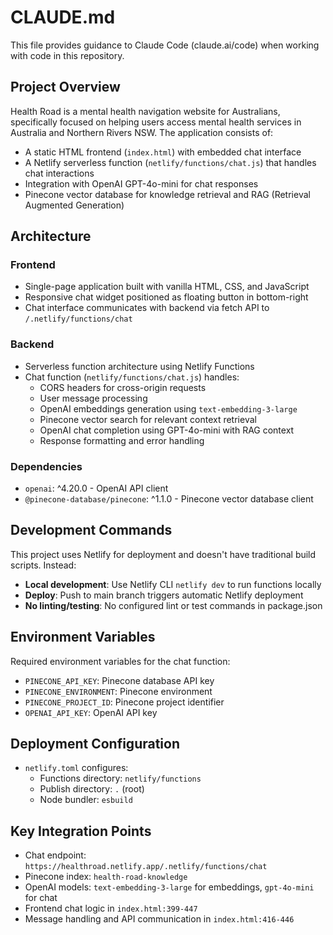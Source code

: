 # CLAUDE.md

This file provides guidance to Claude Code (claude.ai/code) when working with code in this repository.

## Project Overview

Health Road is a mental health navigation website for Australians, specifically focused on helping users access mental health services in Australia and Northern Rivers NSW. The application consists of:

- A static HTML frontend (`index.html`) with embedded chat interface
- A Netlify serverless function (`netlify/functions/chat.js`) that handles chat interactions
- Integration with OpenAI GPT-4o-mini for chat responses
- Pinecone vector database for knowledge retrieval and RAG (Retrieval Augmented Generation)

## Architecture

### Frontend
- Single-page application built with vanilla HTML, CSS, and JavaScript
- Responsive chat widget positioned as floating button in bottom-right
- Chat interface communicates with backend via fetch API to `/.netlify/functions/chat`

### Backend
- Serverless function architecture using Netlify Functions
- Chat function (`netlify/functions/chat.js`) handles:
  - CORS headers for cross-origin requests
  - User message processing
  - OpenAI embeddings generation using `text-embedding-3-large`
  - Pinecone vector search for relevant context retrieval
  - OpenAI chat completion using GPT-4o-mini with RAG context
  - Response formatting and error handling

### Dependencies
- `openai`: ^4.20.0 - OpenAI API client
- `@pinecone-database/pinecone`: ^1.1.0 - Pinecone vector database client

## Development Commands

This project uses Netlify for deployment and doesn't have traditional build scripts. Instead:

- **Local development**: Use Netlify CLI `netlify dev` to run functions locally
- **Deploy**: Push to main branch triggers automatic Netlify deployment
- **No linting/testing**: No configured lint or test commands in package.json

## Environment Variables

Required environment variables for the chat function:
- `PINECONE_API_KEY`: Pinecone database API key
- `PINECONE_ENVIRONMENT`: Pinecone environment
- `PINECONE_PROJECT_ID`: Pinecone project identifier
- `OPENAI_API_KEY`: OpenAI API key

## Deployment Configuration

- `netlify.toml` configures:
  - Functions directory: `netlify/functions`
  - Publish directory: `.` (root)
  - Node bundler: `esbuild`

## Key Integration Points

- Chat endpoint: `https://healthroad.netlify.app/.netlify/functions/chat`
- Pinecone index: `health-road-knowledge`
- OpenAI models: `text-embedding-3-large` for embeddings, `gpt-4o-mini` for chat
- Frontend chat logic in `index.html:399-447`
- Message handling and API communication in `index.html:416-446`
